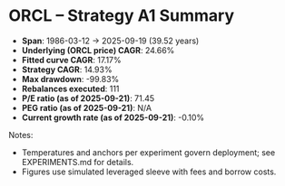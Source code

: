 # ORCL – Strategy A1 Summary

- **Span**: 1986-03-12 → 2025-09-19 (39.52 years)
- **Underlying (ORCL price) CAGR**: 24.66%
- **Fitted curve CAGR**: 17.17%
- **Strategy CAGR**: 14.93%
- **Max drawdown**: -99.83%
- **Rebalances executed**: 111
- **P/E ratio (as of 2025-09-21)**: 71.45
- **PEG ratio (as of 2025-09-21)**: N/A
- **Current growth rate (as of 2025-09-21)**: -0.10%

Notes:

- Temperatures and anchors per experiment govern deployment; see EXPERIMENTS.md for details.
- Figures use simulated leveraged sleeve with fees and borrow costs.
